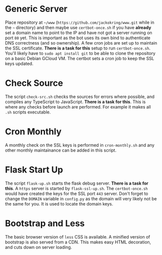 # Generic Server

Place repository at `~/www` (`https://github.com/jackokring/www.git` while in the `~` directory) and then maybe use `certbot-once.sh` if you have **already** set a domain name to point to the IP and have not got a server running on port `80` yet. This is important as the bot uses its own bind to authenticate DNS correctness (and so ownership). A few cron jobs are set up to maintain the SSL certificate. **There is a task for this** setup to run `certbot-once.sh`. You'll likely have to `sudo apt install git` to be able to clone the repository on a basic Debian GCloud VM. The certbot sets a cron job to keep the SSL keys updated.

# Check Source

The script `check-src.sh` checks the sources for errors where possible, and compiles any TypeScript to JavaScript. **There is a task for this**. This is where any checks before launch are performed. For example it makes all `.sh` scripts executable.

# Cron Monthly

A monthly check on the SSL keys is performed in `cron-monthly.sh` and any other monthly maintainance can be added in this script.

# Flask Start Up

The script `flask-up.sh` starts the flask debug server. **There is a task for this**. A `https` server is started by `flask-ssl-up.sh`. The `certbot-once.sh` would have created the keys for the SSL port `443` server. Don't forget to change the `DOMAIN` variable in `config.py` as the domain will very likely not be the same for you. It is used to locate the domain keys.

# Bootstrap and Less

The basic browser version of `less` CSS is available. A minified version of bootstrap is also served from a CDN. This makes easy HTML decoration, and cuts down on server loading.